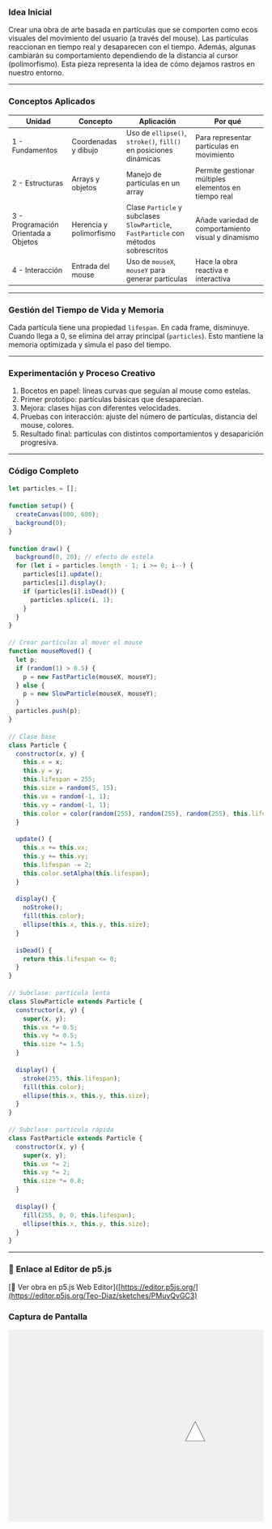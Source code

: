 ### **Idea Inicial**
Crear una obra de arte basada en partículas que se comporten como ecos visuales del movimiento del usuario (a través del mouse). Las partículas reaccionan en tiempo real y desaparecen con el tiempo. Además, algunas cambiarán su comportamiento dependiendo de la distancia al cursor (polimorfismo). Esta pieza representa la idea de cómo dejamos rastros en nuestro entorno.

---

### **Conceptos Aplicados**

| Unidad | Concepto | Aplicación | Por qué |
|--------|----------|------------|---------|
| 1 - Fundamentos | Coordenadas y dibujo | Uso de `ellipse()`, `stroke()`, `fill()` en posiciones dinámicas | Para representar partículas en movimiento |
| 2 - Estructuras | Arrays y objetos | Manejo de partículas en un array | Permite gestionar múltiples elementos en tiempo real |
| 3 - Programación Orientada a Objetos | Herencia y polimorfismo | Clase `Particle` y subclases `SlowParticle`, `FastParticle` con métodos sobrescritos | Añade variedad de comportamiento visual y dinamismo |
| 4 - Interacción | Entrada del mouse | Uso de `mouseX`, `mouseY` para generar partículas | Hace la obra reactiva e interactiva |

---

### **Gestión del Tiempo de Vida y Memoria**

Cada partícula tiene una propiedad `lifespan`. En cada frame, disminuye. Cuando llega a 0, se elimina del array principal (`particles`). Esto mantiene la memoria optimizada y simula el paso del tiempo.

---

### **Experimentación y Proceso Creativo**
1. Bocetos en papel: líneas curvas que seguían al mouse como estelas.
2. Primer prototipo: partículas básicas que desaparecían.
3. Mejora: clases hijas con diferentes velocidades.
4. Pruebas con interacción: ajuste del número de partículas, distancia del mouse, colores.
5. Resultado final: partículas con distintos comportamientos y desaparición progresiva.

---

### **Código Completo**

```javascript
let particles = [];

function setup() {
  createCanvas(800, 600);
  background(0);
}

function draw() {
  background(0, 20); // efecto de estela
  for (let i = particles.length - 1; i >= 0; i--) {
    particles[i].update();
    particles[i].display();
    if (particles[i].isDead()) {
      particles.splice(i, 1);
    }
  }
}

// Crear partículas al mover el mouse
function mouseMoved() {
  let p;
  if (random(1) > 0.5) {
    p = new FastParticle(mouseX, mouseY);
  } else {
    p = new SlowParticle(mouseX, mouseY);
  }
  particles.push(p);
}

// Clase base
class Particle {
  constructor(x, y) {
    this.x = x;
    this.y = y;
    this.lifespan = 255;
    this.size = random(5, 15);
    this.vx = random(-1, 1);
    this.vy = random(-1, 1);
    this.color = color(random(255), random(255), random(255), this.lifespan);
  }

  update() {
    this.x += this.vx;
    this.y += this.vy;
    this.lifespan -= 2;
    this.color.setAlpha(this.lifespan);
  }

  display() {
    noStroke();
    fill(this.color);
    ellipse(this.x, this.y, this.size);
  }

  isDead() {
    return this.lifespan <= 0;
  }
}

// Subclase: partícula lenta
class SlowParticle extends Particle {
  constructor(x, y) {
    super(x, y);
    this.vx *= 0.5;
    this.vy *= 0.5;
    this.size *= 1.5;
  }

  display() {
    stroke(255, this.lifespan);
    fill(this.color);
    ellipse(this.x, this.y, this.size);
  }
}

// Subclase: partícula rápida
class FastParticle extends Particle {
  constructor(x, y) {
    super(x, y);
    this.vx *= 2;
    this.vy *= 2;
    this.size *= 0.8;
  }

  display() {
    fill(255, 0, 0, this.lifespan);
    ellipse(this.x, this.y, this.size);
  }
}
```

---

### 🔗 **Enlace al Editor de p5.js**
[🔗 Ver obra en p5.js Web Editor]([https://editor.p5js.org/](https://editor.p5js.org/Teo-Diaz/sketches/PMuyQvGC3)
### **Captura de Pantalla**
![captura del ejercicio](/src/assets/Triangulo.png)
